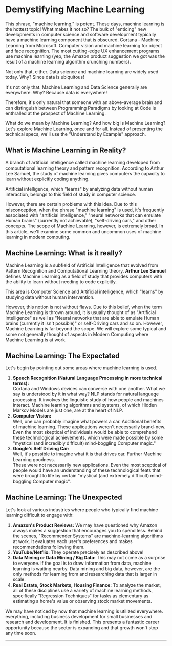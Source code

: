 # Demystifying Machine Learning
This phrase, "machine learning," is potent. These days, machine learning is the hottest topic! What makes it not so? The bulk of "enticing" new developments in computer science and software development typically have a machine learning component that is obscured. Cortana - Machine Learning from Microsoft. Computer vision and machine learning for object and face recognition. The most cutting-edge UX enhancement programs use machine learning (yep, the Amazon product suggestion we got was the result of a machine learning algorithm crunching numbers).

Not only that, either. Data science and machine learning are widely used today. Why? Since data is ubiquitous!

It's not only that. Machine Learning and Data Science generally are everywhere. Why? Because data is everywhere!

Therefore, it's only natural that someone with an above-average brain and can distinguish between Programming Paradigms by looking at Code is enthralled at the prospect of Machine Learning.

What do we mean by Machine Learning? And how big is Machine Learning? Let's explore Machine Learning, once and for all. Instead of presenting the technical specs, we'll use the "Understand by Example" approach.

What is Machine Learning in Reality?
------------------------------------

A branch of artificial intelligence called machine learning developed from computational learning theory and pattern recognition. According to Arthur Lee Samuel, the study of machine learning gives computers the capacity to learn without explicitly coding anything.

Artificial intelligence, which "learns" by analyzing data without human interaction, belongs to this field of study in computer science.

However, there are certain problems with this idea. Due to this misconception, when the phrase "machine learning" is used, it's frequently associated with "artificial intelligence," "neural networks that can emulate Human brains" (currently not achievable), "self-driving cars," and other concepts. The scope of Machine Learning, however, is extremely broad. In this article, we'll examine some common and uncommon uses of machine learning in modern computing.

Machine Learning: What is it really?
------------------------------------

Machine Learning is a subfield of Artificial Intelligence that evolved from Pattern Recognition and Computational Learning theory. **Arthur Lee Samuel** defines Machine Learning as a field of study that provides computers with the ability to learn without needing to code explicitly.

This area is Computer Science and Artificial intelligence, which "learns" by studying data without human intervention.

However, this notion is not without flaws. Due to this belief, when the term Machine Learning is thrown around, it is usually thought of as "Artificial Intelligence" as well as "Neural networks that are able to emulate Human brains (currently it isn't possible)" or self-Driving cars and so on. However, Machine Learning is far beyond the scope. We will explore some typical and some not generally thought of aspects in Modern Computing where Machine Learning is at work.

Machine Learning: The Expectated
--------------------------------

Let's begin by pointing out some areas where machine learning is used.

1.  **Speech Recognition (Natural Language Processing in more technical terms):**  
    Cortana and Windows devices can converse with one another. What we say is understood by it in what way? NLP stands for natural language processing. It involves the linguistic study of how people and machines interact. Machine learning algorithms and systems, of which Hidden Markov Models are just one, are at the heart of NLP.
2.  **Computer Vision:**  
    Well, one can probably imagine what powers a car. Additional benefits of machine learning. These applications weren't necessarily brand-new. Even the most skeptical of individuals would be able to comprehend these technological achievements, which were made possible by some "mystical (and incredibly difficult) mind-boggling Computer magic."
3.  **Google's Self Driving Car:**  
    Well, it's possible to imagine what it is that drives car. Further Machine Learning goodness.  
    These were not necessarily new applications. Even the most sceptical of people would have an understanding of these technological feats that were brought to life by certain "mystical (and extremely difficult) mind-boggling Computer magic".

Machine Learning: The Unexpected
--------------------------------

Let's look at various industries where people who typically find machine learning difficult to engage with:

1.  **Amazon's Product Reviews:** We may have questioned why Amazon always makes a suggestion that encourages you to spend less. Behind the scenes, "Recommender Systems" are machine-learning algorithms at work. It evaluates each user's preferences and makes recommendations following them.
2.  **YouTube/Netflix:** They operate precisely as described above!
3.  **Data Mining or Data Mining / Big Data:** This may not come as a surprise to everyone. If the goal is to draw information from data, machine learning is waiting nearby. Data mining and big data, however, are the only methods for learning from and researching data that is larger in scale.
4.  **Real Estate, Stock Markets, Housing Finance:** To analyze the market, all of these disciplines use a variety of machine learning methods, specifically "Regression Techniques" for tasks as elementary as estimating a home's value or observing stock market movements.

We may have noticed by now that machine learning is utilized everywhere. everything, including business development for small businesses and research and development. It is finished. This presents a fantastic career opportunity because the sector is expanding and that growth won't stop any time soon.

* * *